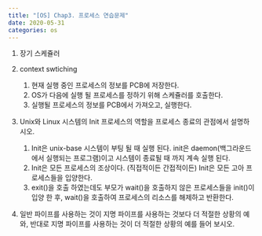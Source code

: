 ```yaml
---
title: "[OS] Chap3. 프로세스 연습문제"
date: 2020-05-31
categories: os
---
```


1. 장기 스케쥴러

2. context swtiching
   1. 현재 실행 중인 프로세스의 정보를 PCB에 저장한다.
   2. OS가 다음에 실행 될 프로세스를 정하기 위해 스케쥴러를 호출한다.
   3. 실행될 프로세스의 정보를 PCB에서 가져오고, 실행한다.

4. Unix와 Linux 시스템의 Init 프로세스의 역할을 프로세스 종료의 관점에서 설명하시오.
   1. Init은 unix-base 시스템이 부팅 될 때 실행 된다. init은 daemon(백그라운드에서 실행되는 프로그램)이고 시스템이 종료될 때 까지 계속 실행 된다.
   2. Init은 모든 프로세스의 조상이다. (직접적이든 간접적이든) Init은 모든 고아 프로세스들을 입양한다.
   3. exit()을 호출 하였는데도 부모가 wait()을 호출하지 않은 프로세스들을 init()이 입양 한 후, wait()을 호출하여 프로세스의 리소스를 해제하고 반환한다.

8. 일반 파이프를 사용하는 것이 지명 파이프를 사용하는 것보다 더 적절한 상황의 예와, 반대로 지명 파이프를 사용하는 것이 더 적절한 상황의 예를 들어 보시오.
   